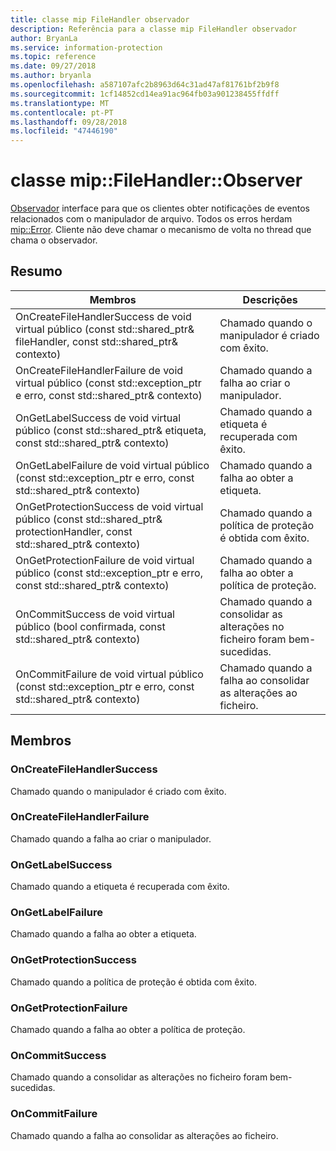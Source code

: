 ```yaml
---
title: classe mip FileHandler observador
description: Referência para a classe mip FileHandler observador
author: BryanLa
ms.service: information-protection
ms.topic: reference
ms.date: 09/27/2018
ms.author: bryanla
ms.openlocfilehash: a587107afc2b8963d64c31ad47af81761bf2b9f8
ms.sourcegitcommit: 1cf14852cd14ea91ac964fb03a901238455ffdff
ms.translationtype: MT
ms.contentlocale: pt-PT
ms.lasthandoff: 09/28/2018
ms.locfileid: "47446190"
---
```

# <a name="class-mipfilehandlerobserver"></a>classe mip::FileHandler::Observer 
[Observador](class_mip_filehandler_observer.md) interface para que os clientes obter notificações de eventos relacionados com o manipulador de arquivo.
Todos os erros herdam [mip::Error](class_mip_error.md). Cliente não deve chamar o mecanismo de volta no thread que chama o observador.
  
## <a name="summary"></a>Resumo
 Membros                        | Descrições                                
--------------------------------|---------------------------------------------
OnCreateFileHandlerSuccess de void virtual público (const std::shared_ptr<FileHandler>& fileHandler, const std::shared_ptr<void>& contexto)  |  Chamado quando o manipulador é criado com êxito.
OnCreateFileHandlerFailure de void virtual público (const std::exception_ptr e erro, const std::shared_ptr<void>& contexto)  |  Chamado quando a falha ao criar o manipulador.
OnGetLabelSuccess de void virtual público (const std::shared_ptr<ContentLabel>& etiqueta, const std::shared_ptr<void>& contexto)  |  Chamado quando a etiqueta é recuperada com êxito.
OnGetLabelFailure de void virtual público (const std::exception_ptr e erro, const std::shared_ptr<void>& contexto)  |  Chamado quando a falha ao obter a etiqueta.
OnGetProtectionSuccess de void virtual público (const std::shared_ptr<ProtectionHandler>& protectionHandler, const std::shared_ptr<void>& contexto)  |  Chamado quando a política de proteção é obtida com êxito.
OnGetProtectionFailure de void virtual público (const std::exception_ptr e erro, const std::shared_ptr<void>& contexto)  |  Chamado quando a falha ao obter a política de proteção.
OnCommitSuccess de void virtual público (bool confirmada, const std::shared_ptr<void>& contexto)  |  Chamado quando a consolidar as alterações no ficheiro foram bem-sucedidas.
OnCommitFailure de void virtual público (const std::exception_ptr e erro, const std::shared_ptr<void>& contexto)  |  Chamado quando a falha ao consolidar as alterações ao ficheiro.
  
## <a name="members"></a>Membros
  
### <a name="oncreatefilehandlersuccess"></a>OnCreateFileHandlerSuccess
Chamado quando o manipulador é criado com êxito.
  
### <a name="oncreatefilehandlerfailure"></a>OnCreateFileHandlerFailure
Chamado quando a falha ao criar o manipulador.
  
### <a name="ongetlabelsuccess"></a>OnGetLabelSuccess
Chamado quando a etiqueta é recuperada com êxito.
  
### <a name="ongetlabelfailure"></a>OnGetLabelFailure
Chamado quando a falha ao obter a etiqueta.
  
### <a name="ongetprotectionsuccess"></a>OnGetProtectionSuccess
Chamado quando a política de proteção é obtida com êxito.
  
### <a name="ongetprotectionfailure"></a>OnGetProtectionFailure
Chamado quando a falha ao obter a política de proteção.
  
### <a name="oncommitsuccess"></a>OnCommitSuccess
Chamado quando a consolidar as alterações no ficheiro foram bem-sucedidas.
  
### <a name="oncommitfailure"></a>OnCommitFailure
Chamado quando a falha ao consolidar as alterações ao ficheiro.